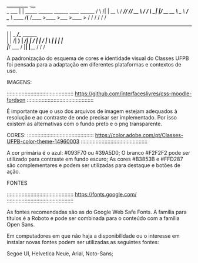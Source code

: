 
_________ .__                                      
\_   ___ \|  | _____    ______ ______ ____   ______
/    \  \/|  | \__  \  /  ___//  ___// __ \ /  ___/
\     \___|  |__/ __ \_\___ \ \___ \\  ___/ \___ \ 
 \______  /____(____  /____  >____  >\___  >____  >
        \/          \/     \/     \/     \/     \/ 

 ____ __________________________________ 
|    |   \_   _____/\______   \______   \
|    |   /|    __)   |     ___/|    |  _/
|    |  / |     \    |    |    |    |   \
|______/  \___  /    |____|    |______  /
              \/                      \/ 


A padronização do esquema de cores e identidade visual do Classes UFPB foi pensada para a adaptação em diferentes plataformas e contextos de uso. 

IMAGENS:

:::::::::::::::::::::::::::::::::::::::::::::
https://github.com/interfaceslivres/css-moodle-fordson
:::::::::::::::::::::::::::::::::::::::::::::

É importante que o uso dos arquivos de imagem estejam adequados à resolução e ao contraste de onde precisar ser implementado. Por isso existem as alternativas com o fundo preto e o png transparente.


CORES:
:::::::::::::::::::::::::::::::::::::::::::::
https://color.adobe.com/pt/Classes-UFPB-color-theme-14960003
:::::::::::::::::::::::::::::::::::::::::::::

A cor primária é o azul: #093F70 ou #39A5D0;
O branco #F2F2F2 pode ser utilizado para contraste em fundo escuro;
As cores #B3853B e #FFD287 são complementares e podem ser utilizadas para destaque e botões de ação.

FONTES 

:::::::::::::::::::::::::::::::::::::::::::::
https://fonts.google.com/
:::::::::::::::::::::::::::::::::::::::::::::

As fontes recomendadas são as do Google Web Safe Fonts. A família para títulos é a Roboto e pode ser combinada para o conteúdo com a família Open Sans. 

Em computadores em que não haja a disponibilidade ou o interesse em instalar novas fontes podem ser utilizadas as seguintes fontes:

Segoe UI, Helvetica Neue, Arial, Noto-Sans;
